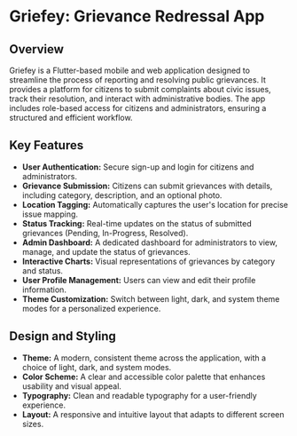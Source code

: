 
# Griefey: Grievance Redressal App

## Overview

Griefey is a Flutter-based mobile and web application designed to streamline the process of reporting and resolving public grievances. It provides a platform for citizens to submit complaints about civic issues, track their resolution, and interact with administrative bodies. The app includes role-based access for citizens and administrators, ensuring a structured and efficient workflow.

## Key Features

*   **User Authentication:** Secure sign-up and login for citizens and administrators.
*   **Grievance Submission:** Citizens can submit grievances with details, including category, description, and an optional photo.
*   **Location Tagging:** Automatically captures the user's location for precise issue mapping.
*   **Status Tracking:** Real-time updates on the status of submitted grievances (Pending, In-Progress, Resolved).
*   **Admin Dashboard:** A dedicated dashboard for administrators to view, manage, and update the status of grievances.
*   **Interactive Charts:** Visual representations of grievances by category and status.
*   **User Profile Management:** Users can view and edit their profile information.
*   **Theme Customization:** Switch between light, dark, and system theme modes for a personalized experience.

## Design and Styling

*   **Theme:** A modern, consistent theme across the application, with a choice of light, dark, and system modes.
*   **Color Scheme:** A clear and accessible color palette that enhances usability and visual appeal.
*   **Typography:** Clean and readable typography for a user-friendly experience.
*   **Layout:** A responsive and intuitive layout that adapts to different screen sizes.
